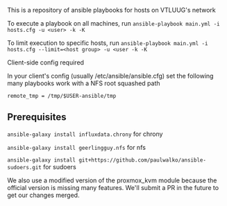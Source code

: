 This is a repository of ansible playbooks for hosts on VTLUUG's network


To execute a playbook on all machines, run 
```ansible-playbook main.yml -i hosts.cfg -u <user> -k -K```


To limit execution to specific hosts, run
```ansible-playbook main.yml -i hosts.cfg --limit=<host group> -u <user -k -K```

Client-side config required

In your client's config (usually /etc/ansible/ansible.cfg) set the following many playbooks work with a NFS root squashed path

```remote_tmp = /tmp/$USER-ansible/tmp```

## Prerequisites

```ansible-galaxy install influxdata.chrony``` for chrony

```ansible-galaxy install geerlingguy.nfs``` for nfs

```ansible-galaxy install git+https://github.com/paulwalko/ansible-sudoers.git``` for sudoers


We also use a modified version of the proxmox_kvm module because the official version is missing many features. We'll submit a PR in the future to get our changes merged.
